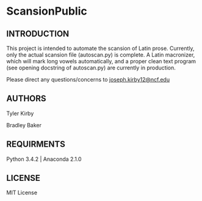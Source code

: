 # ScansionPublic
INTRODUCTION
------------
This project is intended to automate the scansion of Latin prose. Currently, only the actual scansion file
(autoscan.py) is complete. A Latin macronizer, which will mark long vowels automatically, and a proper
clean text program (see opening docstring of autoscan.py) are currently in production.

Please direct any questions/concerns to joseph.kirby12@ncf.edu

AUTHORS
-------
Tyler Kirby

Bradley Baker

REQUIRMENTS
-----------
Python 3.4.2 | Anaconda 2.1.0

LICENSE
-------
MIT License

